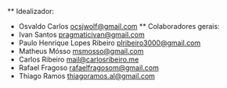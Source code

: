 ** Idealizador:
* Osvaldo Carlos <ocsjwolf@gmail.com>
** Colaboradores gerais:
* Ivan Santos <pragmaticivan@gmail.com>
* Paulo Henrique Lopes Ribeiro <plribeiro3000@gmail.com>
* Matheus Mósso <msmosso@gmail.com>
* Carlos Ribeiro <mail@carlosribeiro.me>
* Rafael Fragoso <rafaelfragosom@gmail.com>
* Thiago Ramos <thiagoramos.al@gmail.com>
